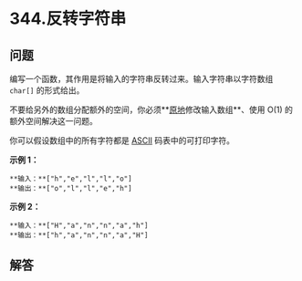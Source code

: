 # 344.反转字符串

## 问题

编写一个函数，其作用是将输入的字符串反转过来。输入字符串以字符数组 `char[]` 的形式给出。

不要给另外的数组分配额外的空间，你必须**[原地](https://baike.baidu.com/item/原地算法)修改输入数组**、使用 O(1) 的额外空间解决这一问题。

你可以假设数组中的所有字符都是 [ASCII](https://baike.baidu.com/item/ASCII) 码表中的可打印字符。

**示例 1：**

```
**输入：**["h","e","l","l","o"]
**输出：**["o","l","l","e","h"]

```

**示例 2：**

```
**输入：**["H","a","n","n","a","h"]
**输出：**["h","a","n","n","a","H"]
```



## 解答

